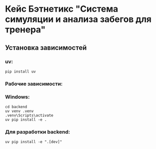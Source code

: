 # Кейс Бэтнетикс "Система симуляции и анализа забегов для тренера"
## Установка зависимостей 
### uv:
```shell
pip install uv
```
### Рабочие зависимости:
### Windows:
```shell
cd backend
uv venv .venv
.venv\Scripts\activate
uv pip install -e .
```
### Для разработки backend:
```shell
uv pip install -e ".[dev]"
```